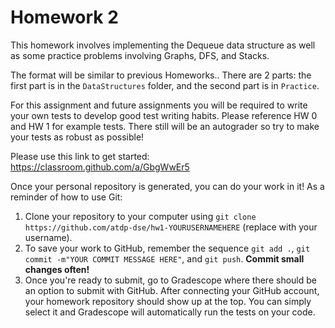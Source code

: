 # Homework 2

This homework involves implementing the Dequeue data structure as well as some practice problems involving Graphs, DFS, and Stacks. 

The format will be similar to previous Homeworks.. There are 2 parts: the first part is in the `DataStructures` folder, and the second part is in `Practice`. 

For this assignment and future assignments you will be required to write your own tests to develop good test writing habits. Please reference HW 0 and HW 1 for example tests.
There still will be an autograder so try to make your tests as robust as possible! 

Please use this link to get started: https://classroom.github.com/a/GbgWwEr5

Once your personal repository is generated, you can do your work in it! As a reminder of how to use Git:
1. Clone your repository to your computer using `git clone https://github.com/atdp-dse/hw1-YOURUSERNAMEHERE` (replace with your username).
2. To save your work to GitHub, remember the sequence `git add .`, `git commit -m"YOUR COMMIT MESSAGE HERE"`, and `git push`. **Commit small changes often!** 
3. Once you're ready to submit, go to Gradescope where there should be an option to submit with GitHub. After connecting your GitHub account, your homework repository should show up at the top. You can simply select it and Gradescope will automatically run the tests on your code.
